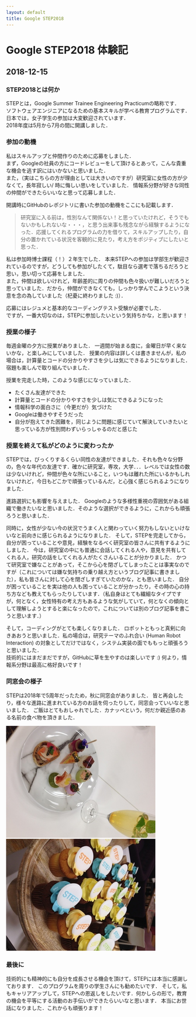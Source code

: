 ```yaml
---
layout: default
title: Google STEP2018
---
```


# Google STEP2018 体験記

## 2018-12-15

### STEP2018とは何か

STEPとは，Google Summer Trainee Engineering Practicumの略称です．  
ソフトウェアエンジニアになるための基本スキルが学べる教育プログラムです．  
日本では，女子学生の参加は大変歓迎されています．  
2018年度は5月から7月の間に開講しました．

### 参加の動機

私はスキルアップと仲間作りのために応募をしました．   
まず，Googleの社員の方にコードレビューをして頂けるとあって，こんな貴重な機会を逃す訳にはいかないと思いました．  
また，（実はこちらの方が理由としては大きいのですが）研究室に女性の方が少なくて，長年寂しい/ 時に悔しい思いをしていました． 
情報系分野が好きな同性の仲間ができたらいいなと思って応募しました．  

開講時にGitHubのレポジトリに書いた参加の動機をここにも記載します．

> 研究室に入る前は，性別なんて関係ない！と思っていたけれど，そうでもないかもしれないな・・・，と思う出来事も残念ながら経験するようになった．応援してくれるプログラムの力を借りて，スキルアップしたり，自分の置かれている状況を客観的に見たり，考え方をポジティブにしたいと思った．

私は参加時博士課程（！）２年生でした．
本来STEPへの参加は学部生が歓迎されているのですが，どうしても参加がしたくて，駄目なら選考で落ちるだろうと思い，思い切って応募をしました．  
また，仲間は欲しいけれど，年齢差的に周りの仲間も色々扱いが難しいだろうと思っていました．だから，仲間ができなくても，しっかり学んでこようという決意を念の為していました（杞憂に終わりました :)）．

応募にはレジュメと基本的なコーディングテスト受験が必要でした．  
ですが，一番大切なのは，STEPに参加したいという気持ちかな，と思います！

### 授業の様子

毎週金曜の夕方に授業がありました．
一週間が始まる度に，金曜日が早く来ないかな，と楽しみにしていました．
授業の内容は詳しくは書きませんが，私の場合は，計算量とコードの分かりやすさを少しは気にできるようになりました．
宿題も楽しんで取り組んでいました．

授業を完走した時，このような感じになっていました．
- たくさん友達ができた
- 計算量とコードの分かりやすさを少しは気にできるようになった
- 情報科学の面白さに（今更だが）気づけた
- Googleは働きやすそうだった
- 自分が抱えてきた困難を，同じように問題に感じていて解決していきたいと思っている方が性別問わずいらっしゃるのだと感じた

### 授業を終えて私がどのように変わったか

STEPでは，びっくりするくらい同性の友達ができました．それも色々な分野の，色々な年代の友達です．確かに研究室，専攻，大学．．．レベルでは女性の数は少ないけれど，仲間が色々な所にいること，いつもは離れた所にいるかもしれないけれど，今日もどこかで頑張っているんだ，と心強く感じられるようになりました．

進路選択にも影響を与えました．
Googleのような多様性重視の雰囲気がある組織で働きたいなと思いました．そのような選択ができるように，これからも頑張ろうと思いました．

同時に，女性が少ない今の状況でうまく人と関わっていく努力もしないといけないなと前向きに感じられるようになりました． 
そして，STEPを完走してから，自分が困っていることや意見，経験をなるべく研究室の皆さんに共有するようにしました． 
今は，研究室の中にも普通に会話してくれる人や，意見を共有してくれる人，研究の話をしてくれる人がたくさんいることが分かりました．
かつて研究室で嫌なことがあって，そこから心を閉ざしてしまったことは事実なのですが（これについては嫌な気持ちの乗り越え方というブログ記事に書きました），私も皆さんに対して心を閉ざしすぎていたのかな，とも思いました．
自分が困っていることを実は他の人も困っていることが分かったり，その時の心の持ち方なども教えてもらったりしています．（私自身はとても繊細なタイプですが，何となく，女性特有の考え方もあるような気がしていて，何となくの傾向として理解しようとすると楽になったので，これについては別のブログ記事を書こうと思います．）

そして，コーディングがとても楽しくなりました．
ロボットともっと真剣に向きあおうと思いました．私の場合は，研究テーマのふれ合い (Human Robot Interaction) の対象としてだけではなく，システム実装の面でももっと頑張ろうと思いました．  
技術的にはまだまだですが，GitHubに草を生やすのは楽しいです :)
何より，情報系分野は最高に格好良いです！

### 同窓会の様子

STEPは2018年で5周年だったため，秋に同窓会がありました．
皆と再会したり，様々な進路に進まれている方のお話を伺ったりして，同窓会っていいなと思いました．
ご飯はとてもおしゃれでした．カナッペという，何だか親近感のある名前の食べ物を頂きました．

![おいしくておしゃれなご飯](../figure/delicious_foods.jpg)
![カップケーキ](../figure/cupcakes.jpg)

### 最後に

技術的にも精神的にも自分を成長させる機会を頂けて，STEPには本当に感謝しております．
このプログラムを周りの学生さんにも勧めたいです．
そして，私もキャリアアップして，STEPへの恩返しをしたいです．何かしらの形で，教育の機会を平等にする活動のお手伝いができたらいいなと思います．
本当にお世話になりました．これからも頑張ります！